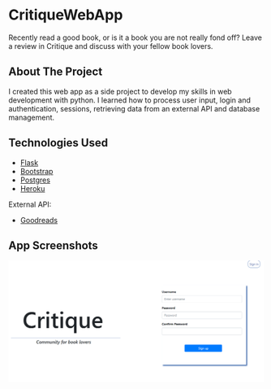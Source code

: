 # CritiqueWebApp
Recently read a good book, or is it a book you are not really fond off? 
Leave a review in Critique and discuss with your fellow book lovers.

## About The Project
I created this web app as a side project to develop my skills in web development 
with python. I learned how to process user input, login and authentication, sessions, 
retrieving data from an external API and database management.

## Technologies Used

* [Flask](https://flask.palletsprojects.com/en/1.1.x/)
* [Bootstrap](https://getbootstrap.com/)
* [Postgres](https://www.postgresql.org/)
* [Heroku](https://www.heroku.com/)

External API:
* [Goodreads](https://www.goodreads.com/)

## App Screenshots
<p align="center"> 
	<img src="homepage.png" alt="home">
</p>
